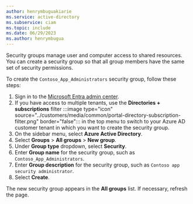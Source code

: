 ```yaml
---
author: henrymbuguakiarie
ms.service: active-directory
ms.subservice: ciam
ms.topic: include
ms.date: 06/29/2023
ms.author: henrymbugua
---
```


Security groups manage user and computer access to shared resources. You can create a security group so that all group members have the same set of security permissions.

To create the `Contoso_App_Administrators` security group, follow these steps:

1. Sign in to the [Microsoft Entra admin center](https://entra.microsoft.com/).
1. If you have access to multiple tenants, use the **Directories + subscriptions** filter :::image type="icon" source="../customers/media/common/portal-directory-subscription-filter.png" border="false"::: in the top menu to switch to your Azure AD customer tenant in which you want to create the security group.
1. On the sidebar menu, select **Azure Active Directory**.
1. Select **Groups** > **All groups** > **New group**.
1. Under **Group type** dropdown, select **Security**.
1. Enter **Group name** for the security group, such as `Contoso_App_Administrators`.
1. Enter **Group description** for the security group, such as `Contoso app security administrator`.
1. Select **Create**.

The new security group appears in the **All groups** list. If necessary, refresh the page.